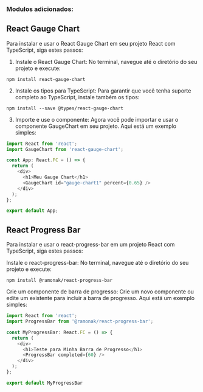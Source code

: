 
### Modulos adicionados:

## React Gauge Chart 
Para instalar e usar o React Gauge Chart em seu projeto React com TypeScript, siga estes passos:

1. Instale o React Gauge Chart: No terminal, navegue até o diretório do seu projeto e execute:
~~~
npm install react-gauge-chart
~~~
2. Instale os tipos para TypeScript: Para garantir que você tenha suporte completo ao TypeScript, instale também os tipos:
~~~
npm install --save @types/react-gauge-chart
~~~
3. Importe e use o componente: Agora você pode importar e usar o componente GaugeChart em seu projeto. Aqui está um exemplo simples:

~~~TypeScript
import React from 'react';
import GaugeChart from 'react-gauge-chart';

const App: React.FC = () => {
  return (
    <div>
      <h1>Meu Gauge Chart</h1>
      <GaugeChart id="gauge-chart1" percent={0.65} />
    </div>
  );
};

export default App;
~~~

## React Progress Bar

Para instalar e usar o react-progress-bar em um projeto React com TypeScript, siga estes passos:

Instale o react-progress-bar: No terminal, navegue até o diretório do seu projeto e execute:

~~~
npm install @ramonak/react-progress-bar
~~~

Crie um componente de barra de progresso: Crie um novo componente ou edite um existente para incluir a barra de progresso. Aqui está um exemplo simples:

~~~TypeScript
import React from 'react';
import ProgressBar from '@ramonak/react-progress-bar';

const MyProgressBar: React.FC = () => {
  return (
    <div>
      <h1>Teste para Minha Barra de Progresso</h1>
      <ProgressBar completed={60} />
    </div>
  );
};

export default MyProgressBar
~~~


